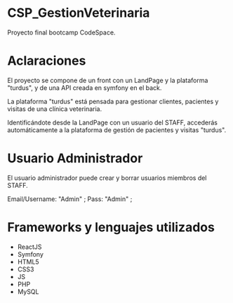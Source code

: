 # CSP_GestionVeterinaria
Proyecto final bootcamp CodeSpace.

# Aclaraciones
El proyecto se compone de un front con un LandPage y la plataforma "turdus", y de una API creada en symfony en el back.

La plataforma "turdus" está pensada para gestionar clientes, pacientes y visitas de una clínica veterinaria.

Identificándote desde la LandPage con un usuario del STAFF, accederás automáticamente a la plataforma de gestión de pacientes y visitas "turdus".

# Usuario Administrador
El usuario administrador puede crear y borrar usuarios miembros del STAFF. 

Email/Username: "Admin" ;
Pass:           "Admin" ;

# Frameworks y lenguajes utilizados
- ReactJS
- Symfony
- HTML5
- CSS3
- JS
- PHP
- MySQL


